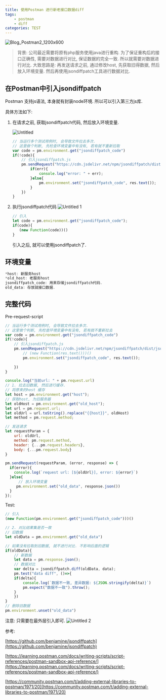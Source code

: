 ```yaml
---
title: 使用Postman 进行新老接口数据diff
tags: 
    - postman
    - diff
categories: TEST
---
```

![Blog_Postman2_1200x600](https://i.loli.net/2021/09/05/cyHrofv5zgKTaQx.png)


> 背景: 公司最近需要将原有php服务使用java进行重构. 为了保证重构后的接口正确性, 需要对数据进行对比, 保证数据的完全一致. 所以就需要对数据进行对比.
> 大致思路是: 再发送请求之前, 通过修改host, 先获取旧得数据, 然后放入环境变量. 然后再使用jsondiffpatch工具进行数据对比.
<!--more -->
## 在Postman中引入jsondiffpatch

Postman 支持js语法, 本身就有封装node环境. 所以可以引入第三方js库.

具体方法如下:

1. 在请求之前, 获取jsondiffpatch代码, 然后放入环境变量.

    ![Untitled](https://i.loli.net/2021/09/05/tyNPwzJKVi7S4Hl.png)

    ```jsx
    // 当运行多个测试用例时, 会导致文件拉去多次. 
    // 这里做个判断, 先检查环境变量中有没有, 若有就不重新拉取
    var code = pm.environment.get("jsondiffpatch_code")
    if(!code){
        // 引入jsondiffpatch.js
        pm.sendRequest("https://cdn.jsdelivr.net/npm/jsondiffpatch/dist/jsondiffpatch.umd.min.js", (err, res)=>{
            if(err){
                console.log("error: " + err);
            }else{
                pm.environment.set("jsondiffpatch_code", res.text());
            }
        })
    }
    ```

2. 执行jsondiffpatch代码
![Untitled 1](https://i.loli.net/2021/09/05/HanOXY7QvRst94F.png)


    ```jsx
    // 引入
    let code = pm.environment.get("jsondiffpatch_code");
    if(code){
       (new Function(code))() 
    }
    ```

    引入之后, 就可以使用jsondiffpatch了.

## 环境变量

```jsx
*host: 新服务host
*old_host: 老服务host
jsondiffpatch_code: 用来存储jsondiffpatch代码.
old_data: 存放就接口数据.
```

## 完整代码

Pre-request-script

```jsx
// 当运行多个测试用例时, 会导致文件拉去多次. 
// 这里做个判断, 先检查环境变量中有没有, 若有就不重新拉去
var code = pm.environment.get("jsondiffpatch_code")
if(!code){
    // 引入jsondiffpatch.js
    pm.sendRequest("https://cdn.jsdelivr.net/npm/jsondiffpatch/dist/jsondiffpatch.umd.min.js", (err, res)=>{
        // (new Function(res.text()))()
        pm.environment.set("jsondiffpatch_code", res.text());
        
    })
}

console.log("当前url: " + pm.request.url)
// 1. 拉去旧数据, 然后进行缓存.
// 将原来的host 缓存
let host = pm.environment.get("host");
// 获取host, 为旧服务器
let oldHost = pm.environment.get("old_host");
let url = pm.request.url;
let oldUrl = url.toString().replace("{{host}}", oldHost)
let method = pm.request.method;

// 发送请求
let requestParam = {
    url: oldUrl,
    method: pm.request.method,
    header: {...pm.request.headers},
    body: {...pm.request.body}
}

pm.sendRequest(requestParam, (error, response) => {
  if(error){
    console.log(`request url: [${oldUrl}], error: ${error}`)
  }else{
      // 放入环境变量
     pm.environment.set("old_data", response.json()) 
  }
});
```

Test:

```jsx
// 引入
(new Function(pm.environment.get("jsondiffpatch_code")))()

// 2. 对比结果集是否一致
// 旧数据
let oldData = pm.environment.get("old_data")

// 如果没有拉取到旧数据, 就不进行对比. 不影响后面的逻辑
if(oldData){
    // 新数据
    let data = pm.response.json();
    // 数据对比
    var delta = jsondiffpatch.diff(oldData, data);
    pm.test("data diff", ()=>{
    if(delta){
        console.log(`数据不一致, 差异数据: ${JSON.stringify(delta)}`)
        pm.expect("数据不一致").throw();
    }
    })
}
// 删除旧数据
pm.environment.unset("old_data")
```

注意: 只需要在最外层引入即可.
![Untitled 2](https://i.loli.net/2021/09/05/W3dCbwNLnuBIPmf.png)


参考:

[https://github.com/benjamine/jsondiffpatch](https://github.com/benjamine/jsondiffpatch)

[https://learning.postman.com/docs/writing-scripts/script-references/postman-sandbox-api-reference/](https://learning.postman.com/docs/writing-scripts/script-references/postman-sandbox-api-reference/)

[https://community.postman.com/t/adding-external-libraries-to-postman/1971/20](https://community.postman.com/t/adding-external-libraries-to-postman/1971/20)
